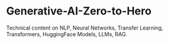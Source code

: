 # Generative-AI-Zero-to-Hero
Technical content on NLP, Neural Networks, Transfer Learning, Transformers, HuggingFace Models, LLMs, RAG.
